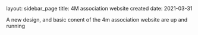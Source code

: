 layout: sidebar_page
title: 4M association website created
date: 2021-03-31

A new design, and basic conent of the 4m association website are up and running